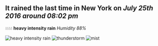## It rained the last time in New York on *July 25th 2016 around 08:02 pm*
💧💧💧💧  **heavy intensity rain** *Humidity 88%*

![heavy intensity rain](http://openweathermap.org/img/w/10d.png) ![thunderstorm](http://openweathermap.org/img/w/11d.png) ![mist](http://openweathermap.org/img/w/50d.png)
